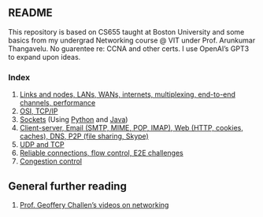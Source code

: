## README

This repository is based on CS655 taught at Boston University and some basics from my undergrad Networking course @ VIT under Prof. Arunkumar Thangavelu. No guarentee re: CCNA and other certs. I use OpenAI’s GPT3 to expand upon ideas.

### Index

1. [Links and nodes, LANs, WANs, internets, multiplexing, end-to-end channels, performance](https://github.com/AbhinavMir/network_grad_notes/blob/main/intro.md)
2. [OSI, TCP/IP](https://github.com/AbhinavMir/network_grad_notes/blob/main/osi_tcp_ip.md)
3. [Sockets](https://github.com/AbhinavMir/network_grad_notes/blob/main/sockets.md) (Using [Python](https://github.com/AbhinavMir/network_grad_notes/blob/main/sockets_py.md) and [Java](https://github.com/AbhinavMir/network_grad_notes/blob/main/socket_java.md))
4. [Client-server, Email (SMTP, MIME, POP, IMAP), Web (HTTP, cookies, caches), DNS, P2P (file sharing, Skype)](https://github.com/AbhinavMir/network_grad_notes/blob/main/applications.md)
5. [UDP and TCP](https://github.com/AbhinavMir/network_grad_notes/blob/main/udp.md)
6. [Reliable connections, flow control, E2E challenges](https://github.com/AbhinavMir/network_grad_notes/blob/main/rel_conn.md)
7. [Congestion control](https://github.com/AbhinavMir/network_grad_notes/blob/main/congestion_control.md)





## General further reading

1. [Prof. Geoffery Challen’s videos on networking](https://www.youtube.com/@internet-class)